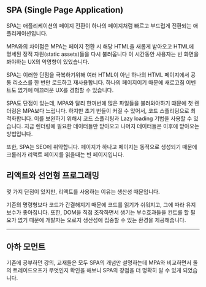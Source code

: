## SPA (Single Page Application)

SPA는 애플리케이션의 페이지 전환이 하나의 페이지처럼 빠르고 부드럽게 전환되는 애플리케이션입니다.

MPA와의 차이점은 MPA는 페이지 전환 시 해당 HTML을 새롭게 받아오고 HTML에 명세된 정적 자원(static assets)들을 다시 불러옵니다 이 시간동안 사용자는 빈 화면을 봐야하는 UX의 악영향이 있었습니다.

SPA는 이러한 단점을 극복하기위해 여러 HTML이 아닌 하나의 HTML 페이지에서 공통 리소스를 한 번만 로드하고 재사용합니다. 하나의 페이지이기 때문에 새로고침 이벤트도 없기에 매끄러운 UX를 경험할 수 있습니다.

SPA도 단점이 있는데, MPA와 달리 한꺼번에 많은 파일들을 불러와야하기 떄문에 첫 렌더링은 MPA보다 느립니다. 하지만 초기 번들이 커질 수 있어서, 코드 스플리팅으로 최적화합니다. 이를 보완하기 위해서 코드 스플리팅과 Lazy loading 기법을 사용할 수 있습니다. 지금 렌더링에 필요한 데이터들만 받아오고 나머지 데이터들은 이후에 받아오는 방법입니다.

또한, SPA는 SEO에 취약합니다. 페이지가 하나고 페이지는 동적으로 생성되기 때문에 크롤러가 리액트 페이지를 읽을때는 빈 페이지입니다.

## 리액트와 선언형 프로그래밍

몇 가지 단점이 있지만, 리액트를 사용하는 이유는 생산성 때문입니다.

기존의 명령형보다 코드가 간결해지기 때문에 코드를 읽기가 쉬워지고, 그에 따라 유지보수가 좋아집니다. 또한, DOM을 직접 조작하면서 생기는 부수효과들을 컨트롤 할 필요가 없기 때문에 개발자는 오로지 생산성에 집중할 수 있는 환경을 제공해줍니다.

---

## 아하 모먼트

기존에 공부하던 강의, 교재들은 모두 SPA의 개념만 설명하는데 MPA와 비교하면서 둘의 트레이드오프가 무엇인지 확인을 해보니 SPA의 장점을 더 명확히 알 수 있게 되었습니다.
